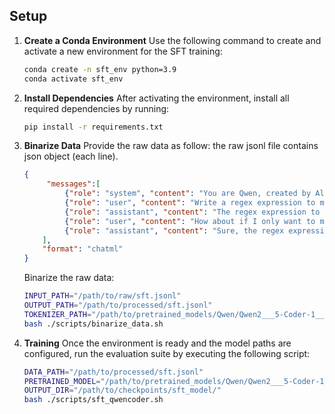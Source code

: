 ## Setup

1. **Create a Conda Environment**
   Use the following command to create and activate a new environment for the SFT training:
   
   ```bash
   conda create -n sft_env python=3.9
   conda activate sft_env
   ```
2. **Install Dependencies**
   After activating the environment, install all required dependencies by running:
   
   ```bash
   pip install -r requirements.txt
   ```
3. **Binarize Data**
   Provide the raw data as follow:
   the raw jsonl file contains json object (each line).
   ```json
   {
        "messages":[
            {"role": "system", "content": "You are Qwen, created by Alibaba Cloud. You are a helpful assistant."},
            {"role": "user", "content": "Write a regex expression to match any letter of the alphabet"},
            {"role": "assistant", "content": "The regex expression to match any letter of the alphabet (either in uppercase or lowercase) is: \n\n```regex\n[a-zA-Z]\n```"},
            {"role": "user", "content": "How about if I only want to match uppercase letters? Can you modify the regex expression for that?"},
            {"role": "assistant", "content": "Sure, the regex expression to match any uppercase letter of the alphabet is:\n\n```regex\n[A-Z]\n```"}
       ],
       "format": "chatml"
   }
   ```
   
   Binarize the raw data:
   
   ```bash
   INPUT_PATH="/path/to/raw/sft.jsonl"
   OUTPUT_PATH="/path/to/processed/sft.jsonl"
   TOKENIZER_PATH="/path/to/pretrained_models/Qwen/Qwen2___5-Coder-1___5B/"
   bash ./scripts/binarize_data.sh 
   ```
4. **Training**
   Once the environment is ready and the model paths are configured, run the evaluation suite by executing the following script:
   
   ```bash
   DATA_PATH="/path/to/processed/sft.jsonl"
   PRETRAINED_MODEL="/path/to/pretrained_models/Qwen/Qwen2___5-Coder-1___5B/"
   OUTPUT_DIR="/path/to/checkpoints/sft_model/"
   bash ./scripts/sft_qwencoder.sh
   ```


